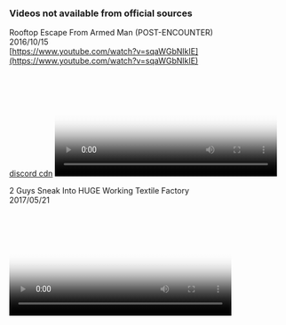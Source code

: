 ### Videos not available from official sources

Rooftop Escape From Armed Man (POST-ENCOUNTER)  
2016/10/15  
[https://www.youtube.com/watch?v=sqaWGbNlkIE](https://www.youtube.com/watch?v=sqaWGbNlkIE)   
[discord cdn]()
<video id="videoPlayer" width="400" poster="video_preview/Rooftop_Escape_From_Armed_Man_(POST-ENCOUNTER).jpg" controlsList="nodownload noremoteplayback" autoplay autobuffer></video>

<script>
var videoPlayer = document.getElementById('videoPlayer')

var vArray = [
    "https://cdn.discordapp.com/attachments/1150826559301767209/1150826641031962704/Rooftop_Escape_From_Armed_Man_POST-ENCOUNTER-sqaWGbNlkIE.mp4",
]

videoPlayer.src = vArray[0]

i = 1
videoPlayer.onended = function(){
    if (i < vArray.length) {
        videoPlayer.src = vArray[i]
       i++
    }
}
</script>  


2 Guys Sneak Into HUGE Working Textile Factory  
2017/05/21  
<video id="videoPlayer" width="400" poster="video_preview/Rooftop_Escape_From_Armed_Man_(POST-ENCOUNTER).jpg" controlsList="nodownload noremoteplayback" autoplay autobuffer></video>

<script>
var videoPlayer = document.getElementById('videoPlayer')

var vArray = [
    "https://cdn.discordapp.com/attachments/1150835656889745428/1150836828123955300/2_Guys_Sneak_Into_HUGE_Working_Textile_Factory-nfhhrbZSPWc-1.mp4",
    "https://cdn.discordapp.com/attachments/1150835656889745428/1150836978586222682/2_Guys_Sneak_Into_HUGE_Working_Textile_Factory-nfhhrbZSPWc-2.mp4",
    "https://cdn.discordapp.com/attachments/1150835656889745428/1150837058722594846/2_Guys_Sneak_Into_HUGE_Working_Textile_Factory-nfhhrbZSPWc-3.mp4",
    "https://cdn.discordapp.com/attachments/1150835656889745428/1150837078372925491/2_Guys_Sneak_Into_HUGE_Working_Textile_Factory-nfhhrbZSPWc-6.mp4",
    "https://cdn.discordapp.com/attachments/1150835656889745428/1150837090112765972/2_Guys_Sneak_Into_HUGE_Working_Textile_Factory-nfhhrbZSPWc-5.mp4",
    "https://cdn.discordapp.com/attachments/1150835656889745428/1150837095288549526/2_Guys_Sneak_Into_HUGE_Working_Textile_Factory-nfhhrbZSPWc-4.mp4",
    "https://cdn.discordapp.com/attachments/1150835656889745428/1150837167136968836/2_Guys_Sneak_Into_HUGE_Working_Textile_Factory-nfhhrbZSPWc-7.mp4",
    "https://cdn.discordapp.com/attachments/1150835656889745428/1150837184069382184/2_Guys_Sneak_Into_HUGE_Working_Textile_Factory-nfhhrbZSPWc-8.mp4",
    "https://cdn.discordapp.com/attachments/1150835656889745428/1150837190474080277/2_Guys_Sneak_Into_HUGE_Working_Textile_Factory-nfhhrbZSPWc-9.mp4",
    "https://cdn.discordapp.com/attachments/1150835656889745428/1150837399946018826/2_Guys_Sneak_Into_HUGE_Working_Textile_Factory-nfhhrbZSPWc-10.mp4",
    "https://cdn.discordapp.com/attachments/1150835656889745428/1150837596457545818/2_Guys_Sneak_Into_HUGE_Working_Textile_Factory-nfhhrbZSPWc-11.mp4",
    "https://cdn.discordapp.com/attachments/1150835656889745428/1150837624911708221/2_Guys_Sneak_Into_HUGE_Working_Textile_Factory-nfhhrbZSPWc-12.mp4",
    "https://cdn.discordapp.com/attachments/1150835656889745428/1150837664849866872/2_Guys_Sneak_Into_HUGE_Working_Textile_Factory-nfhhrbZSPWc-13.mp4",
    "https://cdn.discordapp.com/attachments/1150835656889745428/1150837680624640172/2_Guys_Sneak_Into_HUGE_Working_Textile_Factory-nfhhrbZSPWc-14.mp4",
    "https://cdn.discordapp.com/attachments/1150835656889745428/1150837685376790548/2_Guys_Sneak_Into_HUGE_Working_Textile_Factory-nfhhrbZSPWc-15.mp4",
    "https://cdn.discordapp.com/attachments/1150835656889745428/1150837695766089869/2_Guys_Sneak_Into_HUGE_Working_Textile_Factory-nfhhrbZSPWc-16.mp4",
    "https://cdn.discordapp.com/attachments/1150835656889745428/1150837709317873764/2_Guys_Sneak_Into_HUGE_Working_Textile_Factory-nfhhrbZSPWc-17.mp4",
    "https://cdn.discordapp.com/attachments/1150835656889745428/1150837719862358230/2_Guys_Sneak_Into_HUGE_Working_Textile_Factory-nfhhrbZSPWc-18.mp4",
    "https://cdn.discordapp.com/attachments/1150835656889745428/1150837723419132035/2_Guys_Sneak_Into_HUGE_Working_Textile_Factory-nfhhrbZSPWc-19.mp4",
    "https://cdn.discordapp.com/attachments/1150835656889745428/1150837727047209061/2_Guys_Sneak_Into_HUGE_Working_Textile_Factory-nfhhrbZSPWc-20.mp4",
]

videoPlayer.src = vArray[0]

i = 1
videoPlayer.onended = function(){
    if (i < vArray.length) {
        videoPlayer.src = vArray[i]
       i++
    }
}
</script>  
